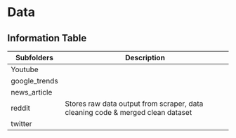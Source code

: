 # Data

## Information Table

| Subfolders | Description |
|-|-|
| Youtube | |
| google_trends | |
| news_article | |
| reddit | Stores raw data output from scraper, data cleaning code & merged clean dataset |
| twitter | |
